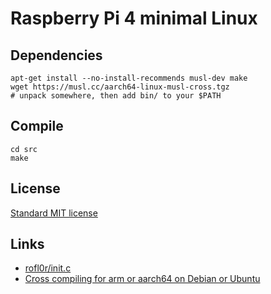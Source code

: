 # Raspberry Pi 4 minimal Linux

## Dependencies

```
apt-get install --no-install-recommends musl-dev make
wget https://musl.cc/aarch64-linux-musl-cross.tgz
# unpack somewhere, then add bin/ to your $PATH
```

## Compile

```
cd src
make
```

## License

[Standard MIT license](LICENSE)

## Links

* [rofl0r/init.c](https://gist.github.com/rofl0r/6168719)
* [Cross compiling for arm or aarch64 on Debian or Ubuntu](https://jensd.be/1126/linux/cross-compiling-for-arm-or-aarch64-on-debian-or-ubuntu)
